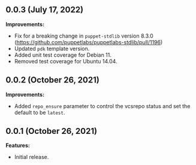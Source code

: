 ## 0.0.3 (July 17, 2022)

**Improvements:**

- Fix for a breaking change in `puppet-stdlib` version 8.3.0 (https://github.com/puppetlabs/puppetlabs-stdlib/pull/1196)
- Updated `pdk` template version.
- Added unit test coverage for Debian 11.
- Removed test coverage for Ubuntu 14.04.

## 0.0.2 (October 26, 2021)

**Improvements:**

  - Added `repo_ensure` parameter to control the vcsrepo status and set the default to be `latest`.

## 0.0.1 (October 26, 2021)

**Features:**

  - Initial release.

